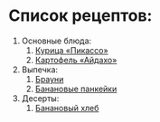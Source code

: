# Список рецептов:

1. Основные блюда:
	1. [Курица «Пикассо»](chicken.md)
	1. [Картофель «Айдахо»](potato.md)
1. Выпечка:
	1. [Брауни](brownie.md)
	1. [Банановые панкейки](banana_pancake.md)
1. Десерты:
	1. [Банановый хлеб](bread.md)

